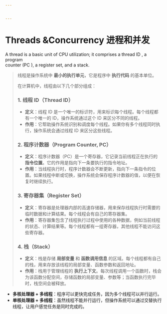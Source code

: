 ```yaml
---


---
```


<h1 id="threads-concurrency-进程和并发"><strong>Threads &amp;Concurrency</strong> 进程和并发</h1>
<p>A thread is a basic unit of CPU utilization; it comprises a thread ID , a program<br>
counter (PC ), a register set, and a stack.</p>
<blockquote>
<p>线程是操作系统中 <strong>最小的执行单元</strong>，它是程序中 <strong>执行代码</strong> 的基本单位。</p>
<p>在计算机中，线程由以下几个部分组成：</p>
<h3 id="线程-id（thread-id）">1. <strong>线程 ID（Thread ID）</strong></h3>
<ul>
<li><strong>定义</strong>：线程 ID 是一个唯一的标识符，用来标识每个线程。每个线程都有一个唯一的 ID，操作系统通过这个 ID 来区分不同的线程。</li>
<li><strong>作用</strong>：它帮助操作系统识别和调度每个线程。如果你有多个线程同时执行，操作系统会通过线程 ID 来区分这些线程。</li>
</ul>
<h3 id="程序计数器（program-counter-pc）">2. <strong>程序计数器（Program Counter, PC）</strong></h3>
<ul>
<li><strong>定义</strong>：程序计数器（PC）是一个寄存器，它记录当前线程正在执行的 <strong>指令位置</strong>。它的作用是指向下一条要执行的指令地址。</li>
<li><strong>作用</strong>：当线程执行时，程序计数器会不断更新，指向下一条指令的位置。如果线程中断或切换，操作系统会保存程序计数器的值，以便在恢复时继续执行。</li>
</ul>
<h3 id="寄存器集（register-set）">3. <strong>寄存器集（Register Set）</strong></h3>
<ul>
<li><strong>定义</strong>：寄存器是处理器内部的高速存储器，用来保存线程执行时需要的临时数据和计算结果。每个线程会有自己的寄存器集。</li>
<li><strong>作用</strong>：寄存器集包含了线程执行过程中使用的各种数据，例如当前线程的状态、计算结果等。每个线程都有一组寄存器，其他线程不能访问这些寄存器。</li>
</ul>
<h3 id="栈（stack）">4. <strong>栈（Stack）</strong></h3>
<ul>
<li><strong>定义</strong>：栈是存储 <strong>局部变量</strong> 和 <strong>函数调用信息</strong> 的区域。每个线程都有自己的栈，用来存放该线程的局部变量、函数参数和返回地址。</li>
<li><strong>作用</strong>：栈用于管理线程的 <strong>执行上下文</strong>。每次线程调用一个函数时，栈会为该函数分配空间，存储函数的局部变量、参数等；当函数执行完毕时，栈空间会被释放。</li>
</ul>
</blockquote>
<ul>
<li><strong>多核处理器 + 多线程</strong>：程序可以更快完成任务，因为多个线程可以并行运行。</li>
<li><strong>单核处理器 + 多线程</strong>：虽然线程不能并行运行，但操作系统可以通过交替执行线程，让用户感觉任务是同时完成的。</li>
</ul>

